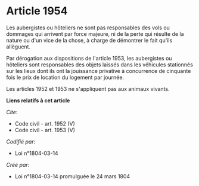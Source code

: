 # Article 1954

Les aubergistes ou hôteliers ne sont pas responsables des vols ou dommages qui arrivent par force majeure, ni de la perte qui
résulte de la nature ou d'un vice de la chose, à charge de démontrer le fait qu'ils allèguent. 

Par dérogation aux dispositions de l'article 1953, les aubergistes ou hôteliers sont responsables des objets laissés dans les
véhicules stationnés sur les lieux dont ils ont la jouissance privative à concurrence de cinquante fois le prix de location
du logement par journée. 

Les articles 1952 et 1953 ne s'appliquent pas aux animaux vivants.

**Liens relatifs à cet article**

_Cite_:

  - Code civil - art. 1952 (V)
  - Code civil - art. 1953 (V)

_Codifié par_:

  - Loi n°1804-03-14

_Créé par_:

  - Loi n°1804-03-14 promulguée le 24 mars 1804
